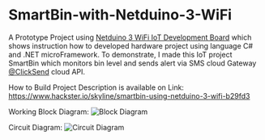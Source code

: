 # SmartBin-with-Netduino-3-WiFi
A Prototype Project using <a href="http://developer.wildernesslabs.co/Netduino/About/">Netduino 3 WiFi IoT Development Board</a> which shows instruction how to developed hardware project using language C# and .NET microFramework. To demonstrate, I made this IoT project SmartBin which monitors bin level and sends alert via SMS cloud Gateway <a href="https://www.clicksend.com/in/">@ClickSend</a> cloud API.


How to Build Project Description is available on Link:
https://www.hackster.io/skyline/smartbin-using-netduino-3-wifi-b29fd3


Working Block Diagram:
![Block Diagram](https://hackster.imgix.net/uploads/attachments/556227/smartbin_working_block_diagram_iDgl97Hom3.JPG)

Circuit Diagram:
![Circuit Diagram](https://hackster.imgix.net/uploads/attachments/557072/circuit_diagram_bb_LRFEPYUU6X.png?auto=compress%2Cformat&w=1280&h=960&fit=max)

